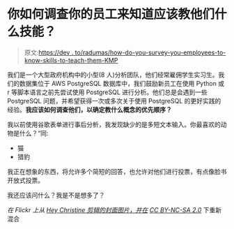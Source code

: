 # 你如何调查你的员工来知道应该教他们什么技能？

> 原文:[https://dev . to/radumas/how-do-you-survey-you-employees-to-know-skills-to-teach-them-KMP](https://dev.to/radumas/how-do-you-survey-your-employees-to-know-what-skills-to-teach-them-kmp)

我们是一个大型政府机构中的小型(8 人)分析团队，他们经常雇佣学生实习生。我们的数据集位于 AWS PostgreSQL 数据库中，我们鼓励新员工在使用 Python 或 r 等脚本语言之前先尝试使用 PostgreSQL 进行分析。他们总是会遇到一些 PostgreSQL 问题，并希望获得一次或多次关于使用 PostgreSQL 的更好实践的经验。**我应该如何调查他们，以确定教什么概念的优先顺序？**

我以前使用谷歌表单进行事后分析，我发现缺少的是多短文本输入。你最喜欢的动物是什么？“同:

*   猫
*   猎豹

我正在想象的东西，将允许多个简短的回答，也允许对他们进行投票，有点像脸书开放式投票。

我还应该问什么？我是不是想多了？

*在 Flickr 上从 [Hey Christine 剪辑的封面图片，并在](https://www.flickr.com/photos/heychristine/4247065640) [CC BY-NC-SA 2.0](https://creativecommons.org/licenses/by-nc-sa/2.0/)* 下重新混合